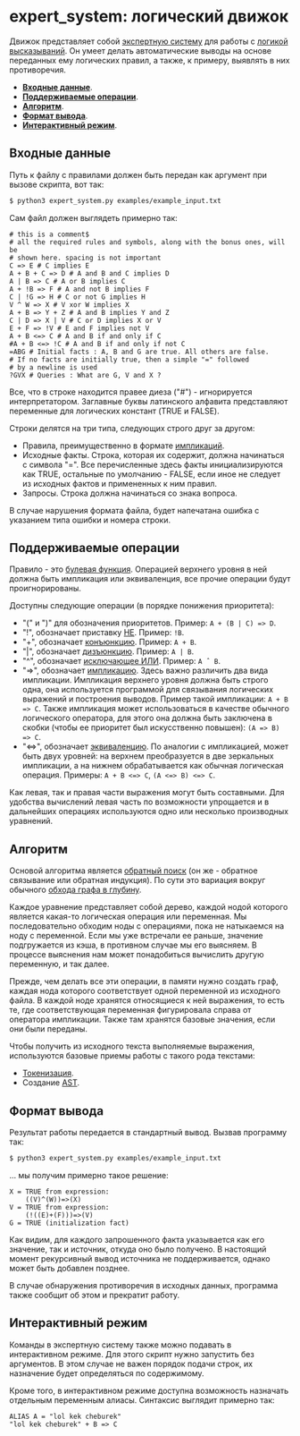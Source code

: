 # expert_system: логический движок


Движок представляет собой [экспертную систему](https://en.wikipedia.org/wiki/Expert_system) для работы с [логикой высказываний](https://en.wikipedia.org/wiki/Propositional_calculus). Он умеет делать автоматические выводы на основе переданных ему логических правил, а также, к примеру, выявлять в них противоречия.

- [**Входные данные**](#входные-данные).
- [**Поддерживаемые операции**](#поддерживаемые-операции).
- [**Алгоритм**](#алгоритм).
- [**Формат вывода**](#формат-вывода).
- [**Интерактивный режим**](#интерактивный-режим).


## Входные данные

Путь к файлу с правилами должен быть передан как аргумент при вызове скрипта, вот так:

```bash
$ python3 expert_system.py examples/example_input.txt
```

Сам файл должен выглядеть примерно так:

```
# this is a comment$
# all the required rules and symbols, along with the bonus ones, will be
# shown here. spacing is not important
C => E # C implies E
A + B + C => D # A and B and C implies D
A | B => C # A or B implies C
A + !B => F # A and not B implies F
C | !G => H # C or not G implies H
V ^ W => X # V xor W implies X
A + B => Y + Z # A and B implies Y and Z
C | D => X | V # C or D implies X or V
E + F => !V # E and F implies not V
A + B <=> C # A and B if and only if C
#A + B <=> !C # A and B if and only if not C
=ABG # Initial facts : A, B and G are true. All others are false.
# If no facts are initially true, then a simple "=" followed
# by a newline is used
?GVX # Queries : What are G, V and X ?
```

Все, что в строке находится правее диеза ("#") - игнорируется интерпретатором. Заглавные буквы латинского алфавита представляют переменные для логических констант (TRUE и FALSE).

Строки делятся на три типа, следующих строго друг за другом:
- Правила, преимущественно в формате [импликаций](https://en.wikipedia.org/wiki/Material_conditional).
- Исходные факты. Строка, которая их содержит, должна начинаться с символа "=". Все перечисленные здесь факты инициализируются как TRUE, остальные по умолчанию - FALSE, если иное не следует из исходных фактов и примененных к ним правил.
- Запросы. Строка должна начинаться со знака вопроса.

В случае нарушения формата файла, будет напечатана ошибка с указанием типа ошибки и номера строки.


## Поддерживаемые операции

Правило - это [булевая функция](https://en.wikipedia.org/wiki/Boolean_function). Операцией верхнего уровня в ней должна быть импликация или эквиваленция, все прочие операции будут проигнорированы.

Доступны следующие операции (в порядке понижения приоритета):

- "(" и ")" для обозначения приоритетов. Пример: ```A + (B | C) => D```.
- "!", обозначает приставку [НЕ](https://en.wikipedia.org/wiki/Negation). Пример: ```!B```.
- "+", обозначает [конъюнкцию](https://en.wikipedia.org/wiki/Logical_conjunction). Пример: ```A + B```.
- "|", обозначает [дизъюнкцию](https://en.wikipedia.org/wiki/Logical_disjunction). Пример: ```A | B```.
- "^", обозначает [исключающее ИЛИ](https://en.wikipedia.org/wiki/Exclusive_or). Пример: ```A ˆ B```.
- "=>", обозначает [импликацию](https://en.wikipedia.org/wiki/Material_conditional). Здесь важно различить два вида импликации. Импликация верхнего уровня должна быть строго одна, она используется программой для связывания логических выражений и построения выводов. Пример такой импликации: ```A + B => C```. Также импликация может использоваться в качестве обычного логического оператора, для этого она должна быть заключена в скобки (чтобы ее приоритет был искусственно повышен): ```(A => B) => C```.
- "<=>", обозначает [эквиваленцию](https://en.wikipedia.org/wiki/Logical_equality). По аналогии с импликацией, может быть двух уровней: на верхнем преобразуется в две зеркальных импликации, а на нижнем обрабатывается как обычная логическая операция. Примеры: ```A + B <=> C```, ```(A <=> B) <=> C```.

Как левая, так и правая части выражения могут быть составными. Для удобства вычислений левая часть по возможности упрощается и в дальнейших операциях используются одно или несколько производных уравнений.


## Алгоритм

Основой алгоритма является [обратный поиск](https://en.wikipedia.org/wiki/Backward_chaining) (он же - обратное связывание или обратная индукция). По сути это вариация вокруг обычного [обхода графа в глубину](https://en.wikipedia.org/wiki/Depth-first_search).

Каждое уравнение представляет собой дерево, каждой нодой которого является какая-то логическая операция или переменная. Мы последовательно обходим ноды с операциями, пока не натыкаемся на ноду с переменной. Если мы уже встречали ее раньше, значение подгружается из кэша, в противном случае мы его выясняем. В процессе выяснения нам может понадобиться вычислить другую переменную, и так далее.

Прежде, чем делать все эти операции, в памяти нужно создать граф, каждая нода которого соответствует одной переменной из исходного файла. В каждой ноде хранятся относящиеся к ней выражения, то есть те, где соответствующая переменная фигурировала справа от оператора импликации. Также там хранятся базовые значения, если они были переданы.

Чтобы получить из исходного текста выполняемые выражения, используются базовые приемы работы с такого рода текстами:

- [Токенизация](https://en.wikipedia.org/wiki/Lexical_analysis).
- Создание [AST](https://en.wikipedia.org/wiki/Abstract_syntax_tree).


## Формат вывода

Результат работы передается в стандартный вывод. Вызвав программу так:

```bash
$ python3 expert_system.py examples/example_input.txt
```

... мы получим примерно такое решение:

```
X = TRUE from expression:
	((V)^(W))=>(X)
V = TRUE from expression:
	(!((E)+(F)))=>(V)
G = TRUE (initialization fact)
```

Как видим, для каждого запрошенного факта указывается как его значение, так и источник, откуда оно было получено. В настоящий момент рекурсивный вывод источника не поддерживается, однако может быть добавлен позднее.

В случае обнаружения противоречия в исходных данных, программа также сообщит об этом и прекратит работу.


## Интерактивный режим

Команды в экспертную систему также можно подавать в интерактивном режиме. Для этого скрипт нужно запустить без аргументов. В этом случае не важен порядок подачи строк, их назначение будет определяться по содержимому.

Кроме того, в интерактивном режиме доступна возможность назначать отдельным переменным алиасы. Синтаксис выглядит примерно так:

```
ALIAS A = "lol kek cheburek"
"lol kek cheburek" + B => C
```
